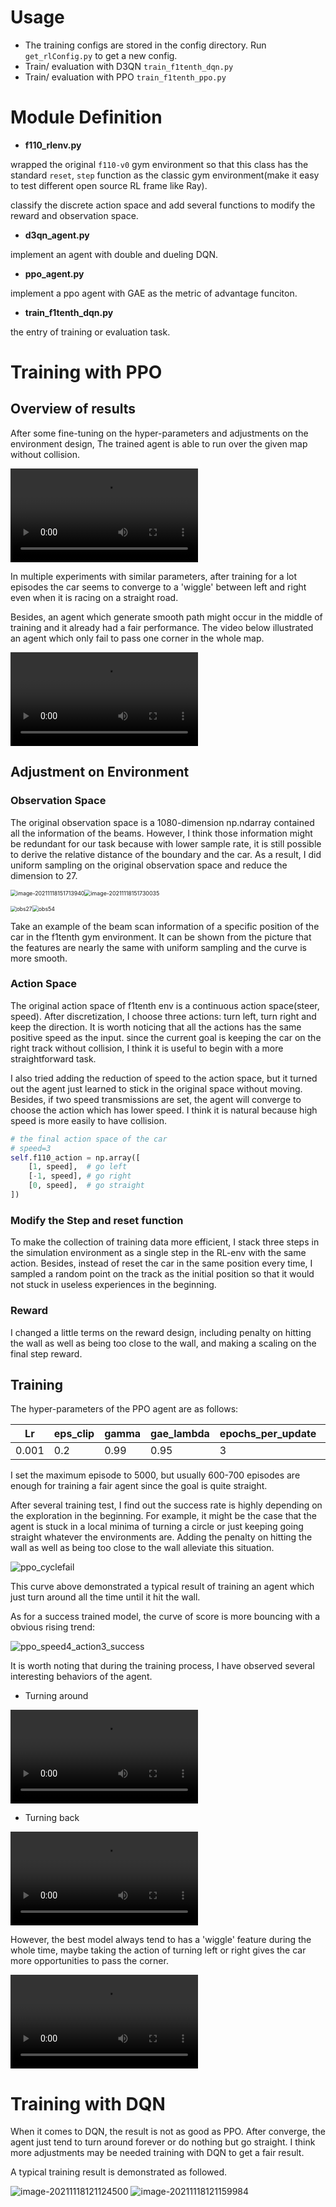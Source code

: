 # Usage

- The training configs are stored in the config directory. Run `get_rlConfig.py` to get a new config.
- Train/ evaluation with D3QN  `train_f1tenth_dqn.py`
- Train/ evaluation with PPO `train_f1tenth_ppo.py`

# Module Definition

- **f110_rlenv.py**

wrapped the original `f110-v0` gym environment so that this class has the standard `reset`, `step` function as the classic gym environment(make it easy to test different open source RL frame like Ray). 

classify the discrete action space and add several functions to modify the reward and observation space.

- **d3qn_agent.py**

implement an agent with double and dueling DQN.

- **ppo_agent.py**

implement a ppo agent with GAE as the metric of advantage funciton. 

- **train_f1tenth_dqn.py**

the entry of training or evaluation task.



# Training with PPO

## Overview of results

After some fine-tuning on the hyper-parameters and adjustments on the environment design,  The trained agent is able to run over the given map without collision. 

<video src=".\result\others\un_collision_model1.mp4"></video>

In multiple experiments with similar parameters, after training for a lot episodes the car seems to converge to a 'wiggle' between left and right even when it is racing on a straight road.

Besides, an agent which generate smooth path might occur in the middle of training and it already had a fair performance. The video below illustrated an agent which only fail to pass one corner in the whole map. 

<video src=".\result\others\smooth_path.mp4"></video>



## Adjustment on Environment

### Observation Space

The original observation space is a 1080-dimension np.ndarray contained all the information of the beams. However, I think those information might be redundant for our task because with lower sample rate, it is still possible to derive the relative distance of the boundary and the car. As a result, I did uniform sampling on the original observation space and reduce the dimension to 27.

<img src=".\result\ddqn\image\obs108" alt="image-20211118151713940" style="zoom:63%;" /><img src=".\result\ddqn\image\obs1080" alt="image-20211118151730035" style="zoom:63%;" />

<img src=".\result\others\obs27.PNG" alt="obs27" style="zoom:61%;" /><img src=".\result\others\obs54.PNG" alt="obs54" style="zoom: 63%;" />

Take an example of the beam scan information of a specific position of the car in the f1tenth gym environment. It can be shown from the picture that the features are nearly the same with uniform sampling and the curve is more smooth.



### Action Space

The original action space of f1tenth env is a continuous action space(steer, speed). After discretization, I choose three actions: turn left, turn right and keep the direction. It is worth noticing that all the actions has the same positive speed as the input. since the current goal is keeping the car on the right track without collision, I think it is useful to begin with a more straightforward task.

I also tried adding the reduction of speed to the action space, but it turned out the agent just learned to stick in the original space without moving. Besides, if  two speed transmissions are set, the agent will converge to choose the action which has lower speed. I think it is natural because high speed is more easily to have collision.

```python
# the final action space of the car
# speed=3
self.f110_action = np.array([
    [1, speed],  # go left
    [-1, speed], # go right
    [0, speed],  # go straight
])
```



### Modify the Step and reset function

To make the collection of training data more efficient, I stack three steps in the simulation environment as a single step in the RL-env with the same action. Besides, instead of reset the car in the same position every time, I sampled a random point on the track as the initial position so that it would not stuck in useless experiences in the beginning.



### Reward

I changed a little terms on the reward design, including penalty on hitting the wall as well as being too close to the wall, and making a scaling on the final step reward.



## Training

 The hyper-parameters of the PPO agent are as follows:

| Lr    | eps_clip | gamma | gae_lambda | epochs_per_update | step_per_update | episode |
| ----- | -------- | ----- | ---------- | ----------------- | --------------- | ------- |
| 0.001 | 0.2      | 0.99  | 0.95       | 3                 | 100             | 5000    |

I set the maximum episode to 5000, but usually 600-700 episodes are enough for training a fair agent since the goal is quite straight.

After several training test, I find out the success rate is highly depending on the exploration in the beginning. For example, it might be the case that the agent is stuck in a local minima of turning a circle or just keeping going straight whatever the environments are. Adding the penalty on hitting the wall as well as being too close to the wall alleviate this situation.

![ppo_cyclefail](D:\Code_Projects\f1tenth_gym\examples\RL_example\result\others\ppo_cyclefail.PNG)

This curve above demonstrated a typical result of training an agent which just turn around all the time until it hit the wall.

 As for a success trained model, the curve of score is more bouncing with a obvious rising trend:

![ppo_speed4_action3_success](.\result\others\ppo_speed4_action3_success.PNG)

It is worth noting that during the training process, I have observed several interesting behaviors of the agent.

- Turning around

<video src=".\result\others\tuningaround.mp4"></video>

- Turning back

<video src=".\result\others\turning_back.mp4"></video>

However, the best model always tend to has a 'wiggle' feature during the whole time, maybe taking the action of turning left or right gives the car more opportunities to pass the corner.

<video src=".\result\others\wiggle_2.mp4"></video>





# Training with DQN

When it comes to DQN, the result is not as good as PPO. After converge, the agent just tend to turn around forever or do nothing but go straight. I think more adjustments may be needed training with DQN to get a fair result.

A typical training result is demonstrated as followed. 

<img src=".\result\ddqn\image\reward" alt="image-20211118121124500"  />

 

<img src=".\result\ddqn\image\loss" alt="image-20211118121159984"  />

